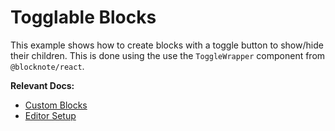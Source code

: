 # Togglable Blocks

This example shows how to create blocks with a toggle button to show/hide their children. This is done using the use the `ToggleWrapper` component from `@blocknote/react`.

**Relevant Docs:**

- [Custom Blocks](/docs/custom-schemas/custom-blocks)
- [Editor Setup](/docs/editor-basics/setup)
